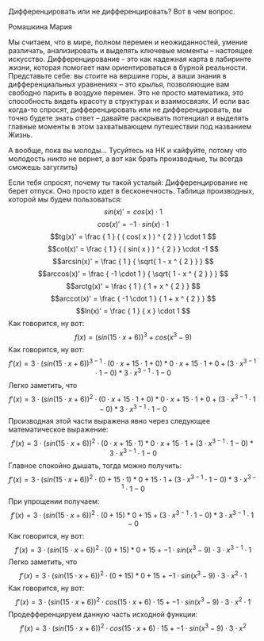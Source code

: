 Дифференцировать или не дифференцировать? Вот в чем вопрос.

Ромашкина Мария

Мы считаем, что в мире, полном перемен и неожиданностей, умение различать,                   анализировать и выделять ключевые моменты – настоящее искусство.                   Дифференцирование - это как надежная карта в лабиринте жизни,                   которая помогает нам ориентироваться в бурной реальности.                   Представьте себе: вы стоите на вершине горы, а ваши знания                   в дифференциальных уравнениях – это крылья, позволяющие вам свободно парить                   в воздухе перемен. Это не просто математика, это способность видеть красоту                   в структурах и взаимосвязях. И если вас когда-то спросят, дифференцировать                   или не дифференцировать, вы точно будете знать ответ –                   давайте раскрывать потенциал и выделять главные моменты в этом захватывающем                   путешествии под названием Жизнь.

А вообще, пока вы молоды...                   Тусуйтесь на НК и кайфуйте, потому что молодость никто не вернет,                   а вот как брать производные, ты всегда сможешь загуглить)

Если тебя спросят, почему ты такой усталый:                   Дифференцирование не берет отпуск. Оно просто идет в бесконечность.
Таблица производных, которой мы будем пользоваться:
$$sin(x)' =  cos( x ) \cdot 1 $$
$$cos(x)' =  -1 \cdot sin( x ) \cdot 1 $$
$$tg(x)' =  \frac { 1 } { ( cos( x ) ) ^ { 2 } } \cdot 1 $$
$$cot(x)' =  \frac { 1 } { ( sin( x ) ) ^ { 2 } } \cdot -1 $$
$$arcsin(x)' =  \frac { 1 } { \sqrt{ 1 - x ^ { 2 } } } $$
$$arccos(x)' =  \frac { -1 \cdot 1 } { \sqrt{ 1 - x ^ { 2 } } } $$
$$arctg(x)' =  \frac { 1 } { 1 + x ^ { 2 } } $$
$$arccot(x)' =  \frac { -1 \cdot 1 } { 1 + x ^ { 2 } } $$
$$ln(x)' =  \frac { 1 } { x } \cdot 1 $$
$\text{Как говорится, ну вот:}$
$$f(x) =  ( sin( 15 \cdot x + 6 ) ) ^ { 3 } + cos( x ^ { 3 } - 9 ) $$
$\text{Как говорится, ну вот:}$
$$f'(x) =  3 \cdot ( sin( 15 \cdot x + 6 ) ) ^ { 3 - 1 } \cdot ( 0 \cdot x + 15 \cdot 1 + 0 ) * 0 \cdot x + 15 \cdot 1 + 0 + ( 3 \cdot x ^ { 3 - 1 } \cdot 1 - 0 ) * 3 \cdot x ^ { 3 - 1 } \cdot 1 - 0 $$
$\text{Легко заметить, что}$
$$f'(x) =  3 \cdot ( sin( 15 \cdot x + 6 ) ) ^ { 2 } \cdot ( 0 \cdot x + 15 \cdot 1 + 0 ) * 0 \cdot x + 15 \cdot 1 + 0 + ( 3 \cdot x ^ { 3 - 1 } \cdot 1 - 0 ) * 3 \cdot x ^ { 3 - 1 } \cdot 1 - 0 $$
$\text{Производная этой части выражена явно через следующее математическое выражение:}$
$$f'(x) =  3 \cdot ( sin( 15 \cdot x + 6 ) ) ^ { 2 } \cdot ( 0 \cdot x + 15 \cdot 1 ) * 0 \cdot x + 15 \cdot 1 + ( 3 \cdot x ^ { 3 - 1 } \cdot 1 - 0 ) * 3 \cdot x ^ { 3 - 1 } \cdot 1 - 0 $$
$\text{Главное спокойно дышать, тогда можно получить: }$
$$f'(x) =  3 \cdot ( sin( 15 \cdot x + 6 ) ) ^ { 2 } \cdot ( 0 + 15 \cdot 1 ) * 0 + 15 \cdot 1 + ( 3 \cdot x ^ { 3 - 1 } \cdot 1 - 0 ) * 3 \cdot x ^ { 3 - 1 } \cdot 1 - 0 $$
$\text{При упрощении получаем:}$
$$f'(x) =  3 \cdot ( sin( 15 \cdot x + 6 ) ) ^ { 2 } \cdot ( 0 + 15 ) * 0 + 15 + ( 3 \cdot x ^ { 3 - 1 } \cdot 1 - 0 ) * 3 \cdot x ^ { 3 - 1 } \cdot 1 - 0 $$
$\text{Как говорится, ну вот:}$
$$f'(x) =  3 \cdot ( sin( 15 \cdot x + 6 ) ) ^ { 2 } \cdot ( 0 + 15 ) * 0 + 15 + -1 \cdot sin( x ^ { 3 } - 9 ) \cdot 3 \cdot x ^ { 3 - 1 } \cdot 1 $$
$\text{Легко заметить, что}$
$$f'(x) =  3 \cdot ( sin( 15 \cdot x + 6 ) ) ^ { 2 } \cdot ( 0 + 15 ) * 0 + 15 + -1 \cdot sin( x ^ { 3 } - 9 ) \cdot 3 \cdot x ^ { 2 } \cdot 1 $$
$\text{Как говорится, ну вот:}$
$$f'(x) =  3 \cdot ( sin( 15 \cdot x + 6 ) ) ^ { 2 } \cdot cos( 15 \cdot x + 6 ) \cdot 15 + -1 \cdot sin( x ^ { 3 } - 9 ) \cdot 3 \cdot x ^ { 2 } \cdot 1 $$
$\text{Продефференцируем данную часть исходной функции:}$
$$f'(x) =  3 \cdot ( sin( 15 \cdot x + 6 ) ) ^ { 2 } \cdot cos( 15 \cdot x + 6 ) \cdot 15 + -1 \cdot sin( x ^ { 3 } - 9 ) \cdot 3 \cdot x ^ { 2 } $$
